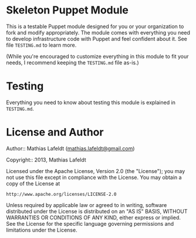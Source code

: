 Skeleton Puppet Module
======================

This is a testable Puppet module designed for you or your organization to fork
and modify appropriately. The module comes with everything you need to develop
infrastructure code with Puppet and feel confident about it. See file
`TESTING.md` to learn more.

(While you're encouraged to customize everything in this module to fit your
needs, I recommend keeping the `TESTING.md` file as-is.)

Testing
=======

Everything you need to know about testing this module is explained in
`TESTING.md`.

License and Author
==================

Author:: Mathias Lafeldt (<mathias.lafeldt@gmail.com>)

Copyright:: 2013, Mathias Lafeldt

Licensed under the Apache License, Version 2.0 (the "License");
you may not use this file except in compliance with the License.
You may obtain a copy of the License at

    http://www.apache.org/licenses/LICENSE-2.0

Unless required by applicable law or agreed to in writing, software
distributed under the License is distributed on an "AS IS" BASIS,
WITHOUT WARRANTIES OR CONDITIONS OF ANY KIND, either express or implied.
See the License for the specific language governing permissions and
limitations under the License.
